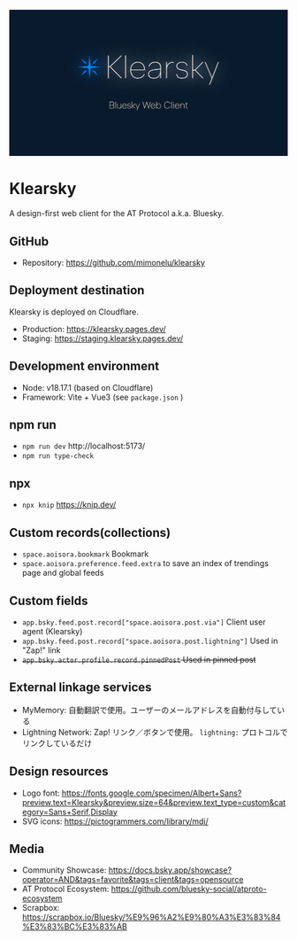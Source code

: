 ![Klearsky](./public/img/ogp.png "Klearsky")

# Klearsky
A design-first web client for the AT Protocol a.k.a. Bluesky.

## GitHub
* Repository: https://github.com/mimonelu/klearsky

## Deployment destination
Klearsky is deployed on Cloudflare.
* Production: https://klearsky.pages.dev/
* Staging: https://staging.klearsky.pages.dev/

## Development environment
* Node: v18.17.1 (based on Cloudflare)
* Framework: Vite + Vue3 (see `package.json` )

## npm run
* `npm run dev` http://localhost:5173/
* `npm run type-check`

## npx
* `npx knip` https://knip.dev/

## Custom records(collections)
* `space.aoisora.bookmark` Bookmark
* `space.aoisora.preference.feed.extra` to save an index of trendings page and global feeds

## Custom fields
* `app.bsky.feed.post.record["space.aoisora.post.via"]` Client user agent (Klearsky)
* `app.bsky.feed.post.record["space.aoisora.post.lightning"]` Used in "Zap!" link
* ~~`app.bsky.actor.profile.record.pinnedPost` Used in pinned post~~

## External linkage services
* MyMemory: 自動翻訳で使用。ユーザーのメールアドレスを自動付与している
* Lightning Network: Zap! リンク／ボタンで使用。 `lightning:` プロトコルでリンクしているだけ

## Design resources
* Logo font: https://fonts.google.com/specimen/Albert+Sans?preview.text=Klearsky&preview.size=64&preview.text_type=custom&category=Sans+Serif,Display
* SVG icons: https://pictogrammers.com/library/mdi/

## Media
* Community Showcase: https://docs.bsky.app/showcase?operator=AND&tags=favorite&tags=client&tags=opensource
* AT Protocol Ecosystem: https://github.com/bluesky-social/atproto-ecosystem
* Scrapbox: https://scrapbox.io/Bluesky/%E9%96%A2%E9%80%A3%E3%83%84%E3%83%BC%E3%83%AB
